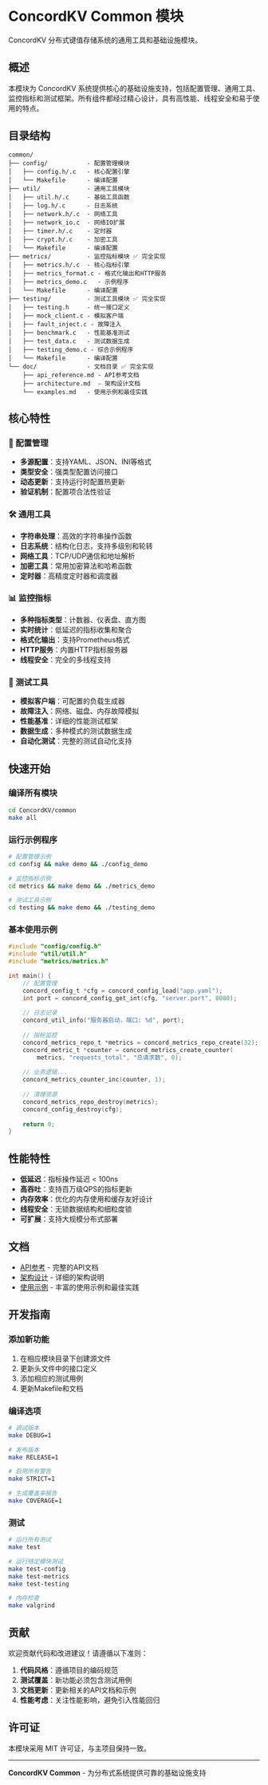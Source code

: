 # ConcordKV Common 模块

ConcordKV 分布式键值存储系统的通用工具和基础设施模块。

## 概述

本模块为 ConcordKV 系统提供核心的基础设施支持，包括配置管理、通用工具、监控指标和测试框架。所有组件都经过精心设计，具有高性能、线程安全和易于使用的特点。

## 目录结构

```
common/
├── config/           - 配置管理模块
│   ├── config.h/.c   - 核心配置引擎
│   └── Makefile      - 编译配置
├── util/             - 通用工具模块  
│   ├── util.h/.c     - 基础工具函数
│   ├── log.h/.c      - 日志系统
│   ├── network.h/.c  - 网络工具
│   ├── network_io.c  - 网络IO扩展
│   ├── timer.h/.c    - 定时器
│   ├── crypt.h/.c    - 加密工具
│   └── Makefile      - 编译配置
├── metrics/          - 监控指标模块 ✅ 完全实现
│   ├── metrics.h/.c  - 核心指标引擎
│   ├── metrics_format.c - 格式化输出和HTTP服务
│   ├── metrics_demo.c   - 示例程序
│   └── Makefile      - 编译配置
├── testing/          - 测试工具模块 ✅ 完全实现
│   ├── testing.h     - 统一接口定义
│   ├── mock_client.c - 模拟客户端
│   ├── fault_inject.c - 故障注入
│   ├── benchmark.c   - 性能基准测试
│   ├── test_data.c   - 测试数据生成
│   ├── testing_demo.c - 综合示例程序
│   └── Makefile      - 编译配置
└── doc/              - 文档目录 ✅ 完全实现
    ├── api_reference.md - API参考文档
    ├── architecture.md  - 架构设计文档
    └── examples.md   - 使用示例和最佳实践
```

## 核心特性

### 🔧 配置管理
- **多源配置**：支持YAML、JSON、INI等格式
- **类型安全**：强类型配置访问接口
- **动态更新**：支持运行时配置热更新
- **验证机制**：配置项合法性验证

### 🛠️ 通用工具
- **字符串处理**：高效的字符串操作函数
- **日志系统**：结构化日志，支持多级别和轮转
- **网络工具**：TCP/UDP通信和地址解析
- **加密工具**：常用加密算法和哈希函数
- **定时器**：高精度定时器和调度器

### 📊 监控指标
- **多种指标类型**：计数器、仪表盘、直方图
- **实时统计**：低延迟的指标收集和聚合
- **格式化输出**：支持Prometheus格式
- **HTTP服务**：内置HTTP指标服务器
- **线程安全**：完全的多线程支持

### 🧪 测试工具
- **模拟客户端**：可配置的负载生成器
- **故障注入**：网络、磁盘、内存故障模拟
- **性能基准**：详细的性能测试框架
- **数据生成**：多种模式的测试数据生成
- **自动化测试**：完整的测试自动化支持

## 快速开始

### 编译所有模块

```bash
cd ConcordKV/common
make all
```

### 运行示例程序

```bash
# 配置管理示例
cd config && make demo && ./config_demo

# 监控指标示例
cd metrics && make demo && ./metrics_demo

# 测试工具示例
cd testing && make demo && ./testing_demo
```

### 基本使用示例

```c
#include "config/config.h"
#include "util/util.h"
#include "metrics/metrics.h"

int main() {
    // 配置管理
    concord_config_t *cfg = concord_config_load("app.yaml");
    int port = concord_config_get_int(cfg, "server.port", 8080);
    
    // 日志记录
    concord_util_info("服务器启动，端口: %d", port);
    
    // 指标监控
    concord_metrics_repo_t *metrics = concord_metrics_repo_create(32);
    concord_metric_t *counter = concord_metrics_create_counter(
        metrics, "requests_total", "总请求数", 0);
    
    // 业务逻辑...
    concord_metrics_counter_inc(counter, 1);
    
    // 清理资源
    concord_metrics_repo_destroy(metrics);
    concord_config_destroy(cfg);
    
    return 0;
}
```

## 性能特性

- **低延迟**：指标操作延迟 < 100ns
- **高吞吐**：支持百万级QPS的指标更新
- **内存效率**：优化的内存使用和缓存友好设计
- **线程安全**：无锁数据结构和细粒度锁
- **可扩展**：支持大规模分布式部署

## 文档

- [API参考](doc/api_reference.md) - 完整的API文档
- [架构设计](doc/architecture.md) - 详细的架构说明
- [使用示例](doc/examples.md) - 丰富的使用示例和最佳实践

## 开发指南

### 添加新功能

1. 在相应模块目录下创建源文件
2. 更新头文件中的接口定义
3. 添加相应的测试用例
4. 更新Makefile和文档

### 编译选项

```bash
# 调试版本
make DEBUG=1

# 发布版本
make RELEASE=1

# 启用所有警告
make STRICT=1

# 生成覆盖率报告
make COVERAGE=1
```

### 测试

```bash
# 运行所有测试
make test

# 运行特定模块测试
make test-config
make test-metrics
make test-testing

# 内存检查
make valgrind
```

## 贡献

欢迎贡献代码和改进建议！请遵循以下准则：

1. **代码风格**：遵循项目的编码规范
2. **测试覆盖**：新功能必须包含测试用例
3. **文档更新**：更新相关的API文档和示例
4. **性能考虑**：关注性能影响，避免引入性能回归

## 许可证

本模块采用 MIT 许可证，与主项目保持一致。

---

**ConcordKV Common** - 为分布式系统提供可靠的基础设施支持 